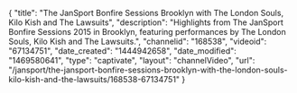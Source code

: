 {
    "title": "The JanSport Bonfire Sessions Brooklyn with The London Souls, Kilo Kish and The Lawsuits",
    "description": "Highlights from The JanSport Bonfire Sessions 2015 in Brooklyn, featuring performances by The London Souls, Kilo Kish and The Lawsuits.",
    "channelid": "168538",
    "videoid": "67134751",
    "date_created": "1444942658",
    "date_modified": "1469580641",
    "type": "captivate",
    "layout": "channelVideo",
    "url": "\/jansport\/the-jansport-bonfire-sessions-brooklyn-with-the-london-souls-kilo-kish-and-the-lawsuits\/168538-67134751"
}